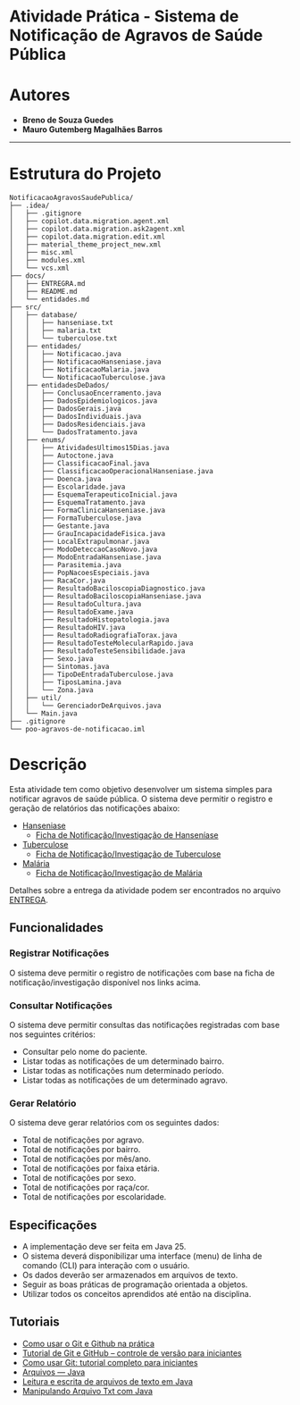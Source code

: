 # Atividade Prática - Sistema de Notificação de Agravos de Saúde Pública


# Autores
- **Breno de Souza Guedes**  
- **Mauro Gutemberg Magalhães Barros**

---

# Estrutura do Projeto

```plaintext
NotificacaoAgravosSaudePublica/
├── .idea/
│   ├── .gitignore
│   ├── copilot.data.migration.agent.xml
│   ├── copilot.data.migration.ask2agent.xml
│   ├── copilot.data.migration.edit.xml
│   ├── material_theme_project_new.xml
│   ├── misc.xml
│   ├── modules.xml
│   └── vcs.xml
├── docs/
│   ├── ENTREGRA.md
│   ├── README.md
│   └── entidades.md
├── src/
│   ├── database/
│   │   ├── hanseniase.txt
│   │   ├── malaria.txt
│   │   └── tuberculose.txt
│   ├── entidades/
│   │   ├── Notificacao.java
│   │   ├── NotificacaoHanseniase.java
│   │   ├── NotificacaoMalaria.java
│   │   └── NotificacaoTuberculose.java
│   ├── entidadesDeDados/
│   │   ├── ConclusaoEncerramento.java
│   │   ├── DadosEpidemiologicos.java
│   │   ├── DadosGerais.java
│   │   ├── DadosIndividuais.java
│   │   ├── DadosResidenciais.java
│   │   └── DadosTratamento.java
│   ├── enums/
│   │   ├── AtividadesUltimos15Dias.java
│   │   ├── Autoctone.java
│   │   ├── ClassificacaoFinal.java
│   │   ├── ClassificacaoOperacionalHanseniase.java
│   │   ├── Doenca.java
│   │   ├── Escolaridade.java
│   │   ├── EsquemaTerapeuticoInicial.java
│   │   ├── EsquemaTratamento.java
│   │   ├── FormaClinicaHanseniase.java
│   │   ├── FormaTuberculose.java
│   │   ├── Gestante.java
│   │   ├── GrauIncapacidadeFisica.java
│   │   ├── LocalExtrapulmonar.java
│   │   ├── ModoDeteccaoCasoNovo.java
│   │   ├── ModoEntradaHanseniase.java
│   │   ├── Parasitemia.java
│   │   ├── PopNacoesEspeciais.java
│   │   ├── RacaCor.java
│   │   ├── ResultadoBaciloscopiaDiagnostico.java
│   │   ├── ResultadoBaciloscopiaHanseniase.java
│   │   ├── ResultadoCultura.java
│   │   ├── ResultadoExame.java
│   │   ├── ResultadoHistopatologia.java
│   │   ├── ResultadoHIV.java
│   │   ├── ResultadoRadiografiaTorax.java
│   │   ├── ResultadoTesteMolecularRapido.java
│   │   ├── ResultadoTesteSensibilidade.java
│   │   ├── Sexo.java
│   │   ├── Sintomas.java
│   │   ├── TipoDeEntradaTuberculose.java
│   │   ├── TiposLamina.java
│   │   └── Zona.java
│   ├── util/
│   │   └── GerenciadorDeArquivos.java
│   └── Main.java
├── .gitignore
└── poo-agravos-de-notificacao.iml
```

# Descrição

Esta atividade tem como objetivo desenvolver um sistema simples para notificar agravos de saúde pública.
O sistema deve permitir o registro e geração de relatórios das notificações abaixo:
- [Hanseniase](https://portalsinan.saude.gov.br/hanseniase)
    - [Ficha de Notificação/Investigação de Hanseníase](http://portalsinan.saude.gov.br/images/documentos/Agravos/Hanseniase/Hanseniase_v5.pdf)
- [Tuberculose](https://portalsinan.saude.gov.br/tuberculose)
    - [Ficha de Notificação/Investigação de Tuberculose](http://portalsinan.saude.gov.br/images/documentos/Agravos/Tuberculose/Tuberculose_v5.pdf)
- [Malária](https://portalsinan.saude.gov.br/malaria)
    - [Ficha de Notificação/Investigação de Malária](http://portalsinan.saude.gov.br/images/documentos/Agravos/Malaria/Malaria_v5.pdf)

Detalhes sobre a entrega da atividade podem ser encontrados no arquivo [ENTREGA](ENTREGA.md).

## Funcionalidades
### Registrar Notificações
O sistema deve permitir o registro de notificações com base na ficha de notificação/investigação disponível nos links acima.
### Consultar Notificações
O sistema deve permitir consultas das notificações registradas com base nos seguintes critérios:
- Consultar pelo nome do paciente.
- Listar todas as notificações de um determinado bairro.
- Listar todas as notificações num determinado período.
- Listar todas as notificações de um determinado agravo.
### Gerar Relatório
O sistema deve gerar relatórios com os seguintes dados:
- Total de notificações por agravo.
- Total de notificações por bairro.
- Total de notificações por mês/ano.
- Total de notificações por faixa etária.
- Total de notificações por sexo.
- Total de notificações por raça/cor.
- Total de notificações por escolaridade.
## Especificações
- A implementação deve ser feita em Java 25.
- O sistema deverá disponibilizar uma interface (menu) de linha de comando (CLI) para interação com o usuário.
- Os dados deverão ser armazenados em arquivos de texto.
- Seguir as boas práticas de programação orientada a objetos.
- Utilizar todos os conceitos aprendidos até então na disciplina.
## Tutoriais
- [Como usar o Git e Github na prática](https://github.com/rafaballerini/GitTutorial)
- [Tutorial de Git e GitHub – controle de versão para iniciantes](https://www.freecodecamp.org/portuguese/news/tutorial-de-git-e-github-controle-de-versao-para-iniciantes/)
- [Como usar Git: tutorial completo para iniciantes](https://www.hostinger.com/br/tutoriais/tutorial-do-git-basics-introducao)
- [Arquivos — Java](https://medium.com/@pedro.vaf/arquivos-java-359156a1bf03)
- [Leitura e escrita de arquivos de texto em Java](https://www.devmedia.com.br/leitura-e-escrita-de-arquivos-de-texto-em-java/25529)
- [Manipulando Arquivo Txt com Java](https://mballem.com/post/manipulando-arquivo-txt-com-java/)
